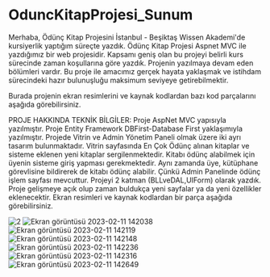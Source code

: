 # OduncKitapProjesi_Sunum

Merhaba, Ödünç Kitap Projesini İstanbul - Beşiktaş Wissen Akademi'de kursiyerlik yaptığım süreçte yazdık. Ödünç Kitap Projesi Aspnet MVC ile yazdığımız bir web projesidir. Kapsamı geniş olan bu projeyi belirli kurs sürecinde zaman koşullarına göre yazdık. Projenin yazılmaya devam eden bölümleri vardır. Bu proje ile amacımız gerçek hayata yaklaşmak ve istihdam sürecindeki hazır bulunuşluğu maksimum seviyeye getirebilmektir.

Burada projenin ekran resimlerini ve kaynak kodlardan bazı kod parçalarını aşağıda görebilirsiniz.

PROJE HAKKINDA TEKNİK BİLGİLER:
Proje AspNet MVC yapısıyla yazılmıştır. Proje Entity Framework DBFirst-Database First yaklaşımıyla yazılmıştır. Projede Vitrin ve Admin Yönetim Paneli olmak üzere iki ayrı tasarım bulunmaktadır. Vitrin sayfasında En Çok Ödünç alınan kitaplar ve sisteme eklenen yeni kitaplar sergilenmektedir. Kitabı ödünç alabilmek için üyenin sisteme giriş yapması gerekmektedir. Aynı zamanda üye, kütüphane görevlisine bildirerek de kitabı ödünç alabilir. Çünkü Admin Panelinde ödünç işlem sayfası mevcuttur. Projeyi 2 katman (BLLveDAL,UIForm) olarak yazdık. Proje gelişmeye açık olup zaman buldukça yeni sayfalar ya da yeni özellikler eklenecektir. Ekran resimleri ve kaynak kodlardan bir parça aşağıda görebilirsiniz.

![2](https://user-images.githubusercontent.com/118689173/218258640-e575374f-bf24-4cef-b0f2-0a783e4843fb.png)
![Ekran görüntüsü 2023-02-11 142038](https://user-images.githubusercontent.com/118689173/218258644-964baefb-d0c9-42f6-b2e1-5295535ad7e5.png)
![Ekran görüntüsü 2023-02-11 142119](https://user-images.githubusercontent.com/118689173/218258647-e13f29f4-2881-4ea4-88ef-28c8c82636d2.png)
![Ekran görüntüsü 2023-02-11 142148](https://user-images.githubusercontent.com/118689173/218258648-d050049e-537c-434c-97ab-8fbd0d2e8bd9.png)
![Ekran görüntüsü 2023-02-11 142236](https://user-images.githubusercontent.com/118689173/218258649-d08faeba-15d1-4b4c-bc79-963cb2b42385.png)
![Ekran görüntüsü 2023-02-11 142316](https://user-images.githubusercontent.com/118689173/218258651-17d8c311-c861-455d-8700-355300ba27cb.png)
![Ekran görüntüsü 2023-02-11 142649](https://user-images.githubusercontent.com/118689173/218258657-1cf4818d-350b-4ec9-92f8-9a2ebaa22c7d.png)
